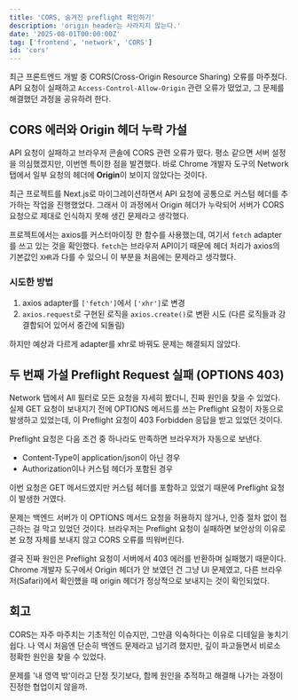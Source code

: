 ```yaml
---
title: 'CORS, 숨겨진 preflight 확인하기'
description: 'origin header는 사라지지 않는다.'
date: '2025-08-01T00:00:00Z'
tag: ['frontend', 'network', 'CORS']
id: 'cors'
---
```


최근 프론트엔드 개발 중 CORS(Cross-Origin Resource Sharing) 오류를 마주쳤다. API 요청이 실패하고 `Access-Control-Allow-Origin` 관련 오류가 떴었고, 그 문제를 해결했던 과정을 공유하려 한다.

## CORS 에러와 Origin 헤더 누락 가설

API 요청이 실패하고 브라우저 콘솔에 CORS 관련 오류가 떴다. 평소 같으면 서버 설정을 의심했겠지만, 이번엔 특이한 점을 발견했다. 바로 Chrome 개발자 도구의 Network 탭에서 일부 요청의 헤더에 **Origin**이 보이지 않았다는 것이다.

최근 프로젝트를 Next.js로 마이그레이션하면서 API 요청에 공통으로 커스텀 헤더를 추가하는 작업을 진행했었다. 그래서 이 과정에서 Origin 헤더가 누락되어 서버가 CORS 요청으로 제대로 인식하지 못해 생긴 문제라고 생각했다.

프로젝트에서는 axios를 커스터마이징 한 함수를 사용했는데, 여기서 `fetch` adapter를 쓰고 있는 것을 확인했다. `fetch`는 브라우저 API이기 때문에 헤더 처리가 axios의 기본값인 `XHR`과 다를 수 있으니 이 부분을 처음에는 문제라고 생각했다.

### 시도한 방법

1. axios adapter를 `['fetch']`에서 `['xhr']`로 변경
2. `axios.request`로 구현된 로직을 `axios.create()`로 변환 시도 (다른 로직들과 강결합되어 있어서 중간에 되돌림)

하지만 예상과 다르게 adapter를 xhr로 바꿔도 문제는 해결되지 않았다.

## 두 번째 가설 Preflight Request 실패 (OPTIONS 403)

Network 탭에서 All 필터로 모든 요청을 자세히 봤더니, 진짜 원인을 찾을 수 있었다. 실제 GET 요청이 보내지기 전에 OPTIONS 메서드를 쓰는 Preflight 요청이 자동으로 발생하고 있었는데, 이 Preflight 요청이 403 Forbidden 응답을 받고 있었던 것이다.

Preflight 요청은 다음 조건 중 하나라도 만족하면 브라우저가 자동으로 보낸다.

- Content-Type이 application/json이 아닌 경우
- Authorization이나 커스텀 헤더가 포함된 경우

이번 요청은 GET 메서드였지만 커스텀 헤더를 포함하고 있었기 때문에 Preflight 요청이 발생한 거였다.

문제는 백엔드 서버가 이 OPTIONS 메서드 요청을 허용하지 않거나, 인증 절차 없이 접근하는 걸 막고 있었던 것이다. 브라우저는 Preflight 요청이 실패하면 보안상의 이유로 본 요청 자체를 보내지 않고 CORS 오류를 띄워버린다.

결국 진짜 원인은 Preflight 요청이 서버에서 403 에러를 반환하며 실패했기 때문이다. Chrome 개발자 도구에서 Origin 헤더가 안 보였던 건 그냥 UI 문제였고, 다른 브라우저(Safari)에서 확인헀을 때 origin 헤더가 정상적으로 보내지는 것이 확인되었다.

## 회고

CORS는 자주 마주치는 기초적인 이슈지만, 그만큼 익숙하다는 이유로 디테일을 놓치기 쉽다. 나 역시 처음엔 단순히 백엔드 문제라고 넘기려 했지만, 깊이 파고들면서 비로소 정확한 원인을 찾을 수 있었다.

문제를 '내 영역 밖'이라고 단정 짓기보다, 함께 원인을 추적하고 해결해 나가는 과정이 진정한 협업이지 않을까.
